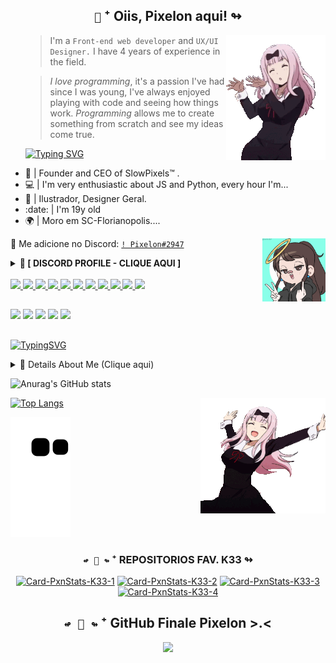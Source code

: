 <h2 align='center'>
    <code>🐝</code> ⁺ Oiis, Pixelon aqui! ↬
</h2>

   <img align="right" alt="PXN-gifs" src="./imgs_pxn/imgsk33 (1).gif">
<p align="center">
<ul>
</div>

> I'm a `Front-end web developer` and `UX/UI Designer.` I have 4 years of experience in the field.

> *I love programming*, it's a passion I've had since I was young, I've always enjoyed playing with code and seeing how things work. _Programming_ allows me to create something from scratch and see my ideas come true.

[![Typing
SVG](https://readme-typing-svg.herokuapp.com?color=ba60ff&lines=Hi!+Meu+nome+é+Kauã.+UwU)](https://git.io/typing-svg)

  <li>👑 | Founder and CEO of SlowPixels™ .
  <li>💻 | I'm very enthusiastic about JS and Python, every hour I'm...
  <li>🎨 | Ilustrador, Designer Geral.
  <li>:date: | I'm 19y old 
  <li>🌍 | Moro em SC-Florianopolis....
     
</ul>

<img align="right" alt="PXN-gifs" src="./imgs_pxn/Pixelon.gif" width="20%" height="20%"> <!-- Imagem feita em: https://picrew.me/ja/image_maker/338224  =D -->

:speech_balloon: Me adicione no Discord: [`! Pixelon#2947`](https://discord.com/users/230834721372766208)
<details> <summary><strong>🍡 [ DISCORD PROFILE - CLIQUE AQUI ]</strong></summary> <p align="left"> <h2>📩 Contact me in extremely important situations. o.o</h2> <div>
    
  <a href="https://discord.com/users/230834721372766208" target="_blank">
    <img width="45%" src="https://lanyard.cnrad.dev/api/230834721372766208?bg=151515&borderRadius=5px" alt="Discord Status"/>
</a>
   
   
   </div> </p> </details>

<!-- Espero que você não esteja copiando nada meu. -->


<div style="display: inline_block"><br>
   
 <a href="https://skillicons.dev">
    <img src="https://skillicons.dev/icons?i=git"/>
    <img src="https://skillicons.dev/icons?i=html"/>
    <img src="https://skillicons.dev/icons?i=css"/>
    <img src="https://skillicons.dev/icons?i=js"/>
    <img src="https://skillicons.dev/icons?i=nodejs"/>
    <img src="https://skillicons.dev/icons?i=typescript"/>
    <img src="https://skillicons.dev/icons?i=python"/>
    <img src="https://skillicons.dev/icons?i=react"/>
    <img src="https://skillicons.dev/icons?i=linux"/>
    <img src="https://skillicons.dev/icons?i=mongodb"/>
    <img src="https://skillicons.dev/icons?i=blender"/>
   
    
</div>
   

<!--
  <div style="display: inline_block"><br>
<img src="https://skillicons.dev/icons?i=git,html,css,js,nodejs,typescript,python,react,linux," />
  <img align="center" alt="PXN-Js" height="30" width="40" src="https://raw.githubusercontent.com/devicons/devicon/master/icons/javascript/javascript-plain.svg">
  <img align="center" alt="PXN-Ts" height="30" width="40" src="https://raw.githubusercontent.com/devicons/devicon/master/icons/typescript/typescript-plain.svg">
  <img align="center" alt="PXN-React" height="30" width="40" src="https://raw.githubusercontent.com/devicons/devicon/master/icons/react/react-original.svg">
  <img align="center" alt="PXN-HTML" height="30" width="40" src="https://raw.githubusercontent.com/devicons/devicon/master/icons/html5/html5-original.svg">
  <img align="center" alt="PXN-CSS" height="30" width="40" src="https://raw.githubusercontent.com/devicons/devicon/master/icons/css3/css3-original.svg">
  <img align="center" alt="PXN-Python" height="30" width="40" src="https://raw.githubusercontent.com/devicons/devicon/master/icons/python/python-original.svg">
  <img align="center" alt="PXN-Csharp" height="30" width="40" src="https://raw.githubusercontent.com/devicons/devicon/master/icons/csharp/csharp-original.svg">
   
</div>
-->
  ##
  
  <div> 
   <!-- Pare mano, não copie nada. vaza! -->
    <a href="https://www.youtube.com/channel/UC5DwmqzgzWo2Jqbbh3-TixA" target="_blank"><img src="https://img.shields.io/badge/YouTube-FF0000?style=for-the-badge&logo=youtube&logoColor=white" target="_blank"></a> <!-- PXN-Account -->
    <a href="https://www.instagram.com/http_pixelon/" target="_blank"><img src="https://img.shields.io/badge/Instagram-E4405F?style=for-the-badge&logo=instagram&logoColor=white" target="_blank"></a> <!-- PXN-Account -->
 	  <a href="https://www.twitch.tv/http_pixelon" target="_blank"><img src="https://img.shields.io/badge/Twitch-9146FF?style=for-the-badge&logo=twitch&logoColor=white" target="_blank"></a> <!-- PXN-Account -->
    <a href = "mailto:AindaNao"><img src="https://img.shields.io/badge/Gmail-D14836?style=for-the-badge&logo=gmail&logoColor=white" target="_blank"></a>
    <a href="https://www.linkedin.com/in/pixelon/" target="_blank"><img src="https://img.shields.io/badge/-LinkedIn-%230077B5?style=for-the-badge&logo=linkedin&logoColor=white" target="_blank"></a> <!-- PXN-Account -->
   <!-- <a href="https://discord.com/users/817160910871330836"><img src="https://img.shields.io/badge/-@Pixelon%233321-4169E1?style=flat&labelColor=7289da&logo=discord&logoColor=white" alt="Conta do Pixelon" /></a> -->
   
  ##
   
  [![TypingSVG](https://readme-typing-svg.herokuapp.com?color=18ffc0&lines=vaza+randola.+k+k+k+>.>)](https://git.io/typing-svg)
   
   <details> 
      <summary>👑 Details About Me (Clique aqui)</summary> <p align="left"> <h2>Como este perfil tem coisas interessante vou ensinar a fazer churros:</h2> <ul> <li><strong>Ingredientes:</strong>
<p>200g de farinha de trigo sem fermento</p>
<p>250 ml de água</p>
<p>50g de manteiga</p>
<p>1 Casquinha de limão</p>
<p>Sal q.b.</p>
<p>3 ovos</p>
<p>Óleo para fritar</p>
<p>Açúcar para polvilhar</p>
<p>Canela para polvilhar</p>
      
<strong>Preparação:</strong>
<p>1. Num tacho leve ao lume a água.</p>
<p>Tempere com umas pedrinhas de sal.</p>
<p>Junte a casca de limão e a manteiga.</p>
<p>Deixe ferver.</p>
<p>2. Logo que comece a ferver, retire a casca de limão e adicione a farinha.</p>
<p>Mexa até descolar do tacho.</p>
<p>Coloque a massa numa tigela e deixe arrefecer um pouco.</p></li> </ul> </p> 

</details>

   
   ![Anurag's GitHub stats](https://github-readme-stats.vercel.app/api?username=http-pixelon&show_icons=true&theme=blue-green&include_all_commits=true&count_private=true)
 <!-- <img align="right" alt="PXN-gifs" src="https://cdn.discordapp.com/attachments/749020531004670012/886773380538302524/Untitled_4.png"> -->
   [![Top Langs](https://github-readme-stats.vercel.app/api/top-langs/?username=anuraghazra&show_icons=true&theme=blue-green&include_all_commits=true&count_private=true&layout=compact)](https://github.com/anuraghazra/github-readme-stats)
   <img align="right" alt="PXN-gifs" src="./imgs_pxn/imgsk33 (2).gif">

<div>
 
   <!--
   [![Typing
SVG](https://readme-typing-svg.herokuapp.com?color=18ffc0&lines=nao+mexa+com+a+minha+snake)](https://git.io/typing-svg) -->
   
  ![Snake animation](https://github.com/http-pixelon/http-pixelon/blob/output/github-contribution-grid-snake.svg) <!-- Preciso fazer o meu. -->

 <div align="center">
   <h3 align="center"><code>↫ 📌 ↬</code> ⁺ REPOSITORIOS FAV. K33 ↬</h3> <!-- Pq você está aqui ainda? suma daq random. -->
   
   [![Card-PxnStats-K33-1](https://github-readme-stats.vercel.app/api/pin/?username=http-pixelon&repo=PasswordGenerator-K33&theme=blue-green)](https://github.com/http-pixelon/PasswordGenerator-K33)
   [![Card-PxnStats-K33-2](https://github-readme-stats.vercel.app/api/pin/?username=http-pixelon&repo=ClonerSite-K33.py&theme=blue-green)](https://github.com/http-pixelon/ClonerSite-K33.py)
   [![Card-PxnStats-K33-3](https://github-readme-stats.vercel.app/api/pin/?username=http-pixelon&repo=PixelBot.js-01K33&theme=blue-green)](https://github.com/http-pixelon/PixelBot.js-01K33)
   [![Card-PxnStats-K33-4](https://github-readme-stats.vercel.app/api/pin/?username=http-pixelon&repo=PasswordGenerator-K33&theme=blue-green)](https://github.com/http-pixelon/PasswordGenerator-K33)
   
</div>
   
<div align="center">
   
   <h2> <code>↫ 🦑 ↬</code> ⁺ GitHub Finale Pixelon >.< </h2>
</div>

<p align = "center">
<img src = "./imgs_pxn/imgsk33 (3).gif">
  </p>
<!-- Script completo feito por Pixelon. -->
<!-- by pixelon -->
